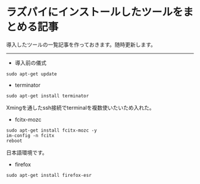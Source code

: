 ラズパイにインストールしたツールをまとめる記事
===

導入したツールの一覧記事を作っておきます。随時更新します。

---
- 導入前の儀式
```
sudo apt-get update
```


- terminator
```
sudo apt-get install terminator
```
Xmingを通したssh接続でterminalを複数使いたいため入れた。


- fcitx-mozc
```
sudo apt-get install fcitx-mozc -y
im-config -n fcitx
reboot
```
日本語環境です。

- firefox
```
sudo apt-get install firefox-esr
```
